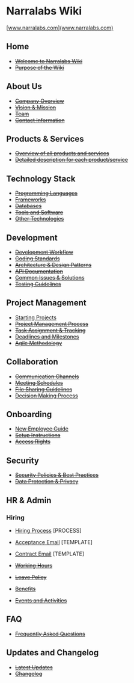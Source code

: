 # **Narralabs Wiki**
[www.narralabs.com](www.narralabs.com)

## **Home**

- ~~[Welcome to Narralabs Wiki](url)~~
- ~~[Purpose of the Wiki](url)~~

## **About Us**

- ~~[Company Overview](url)~~
- ~~[Vision & Mission](url)~~
- ~~[Team](url)~~
- ~~[Contact Information](url)~~

## **Products & Services**

- ~~[Overview of all products and services](url)~~
- ~~[Detailed description for each product/service](url)~~

## **Technology Stack**

- ~~[Programming Languages](url)~~
- ~~[Frameworks](url)~~
- ~~[Databases](url)~~
- ~~[Tools and Software](url)~~
- ~~[Other Technologies](url)~~

## **Development**

- ~~[Development Workflow](url)~~
- ~~[Coding Standards](url)~~
- ~~[Architecture & Design Patterns](url)~~
- ~~[API Documentation](url)~~
- ~~[Common Issues & Solutions](url)~~
- ~~[Testing Guidelines](url)~~

## **Project Management**

- [Starting Projects](https://github.com/admin-narralabs/wiki/blob/main/starting-projects.md)
- ~~[Project Management Process](url)~~
- ~~[Task Assignment & Tracking](url)~~
- ~~[Deadlines and Milestones](url)~~
- ~~[Agile Methodology](url)~~

## **Collaboration**

- ~~[Communication Channels](url)~~
- ~~[Meeting Schedules](url)~~
- ~~[File Sharing Guidelines](url)~~
- ~~[Decision Making Process](url)~~

## **Onboarding**

- ~~[New Employee Guide](url)~~
- ~~[Setup Instructions](url)~~
- ~~[Access Rights](url)~~

## **Security**

- ~~[Security Policies & Best Practices](url)~~
- ~~[Data Protection & Privacy](url)~~

## **HR & Admin**

### Hiring
- [Hiring Process](https://github.com/admin-narralabs/wiki/blob/main/hiring.md) [PROCESS]
- [Acceptance Email](https://github.com/admin-narralabs/wiki/blob/main/acceptance-email) [TEMPLATE]
- [Contract Email](https://github.com/admin-narralabs/wiki/blob/main/contract-email.md) [TEMPLATE]

- ~~[Working Hours](url)~~
- ~~[Leave Policy](url)~~
- ~~[Benefits](url)~~
- ~~[Events and Activities](url)~~

## **FAQ**

- ~~[Frequently Asked Questions](url)~~

## **Updates and Changelog**

- ~~[Latest Updates](url)~~
- ~~[Changelog](url)~~
